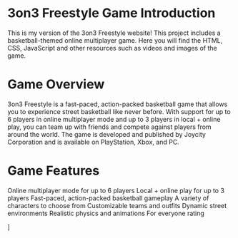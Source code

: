 # 3on3 Freestyle Game Introduction
This is my version of the 3on3 Freestyle website! This project includes a basketball-themed online multiplayer game. Here you will find the HTML, CSS, JavaScript and other resources such as videos and images of the game.

# Game Overview
3on3 Freestyle is a fast-paced, action-packed basketball game that allows you to experience street basketball like never before. With support for up to 6 players in online multiplayer mode and up to 3 players in local + online play, you can team up with friends and compete against players from around the world. The game is developed and published by Joycity Corporation and is available on PlayStation, Xbox, and PC.

# Game Features
Online multiplayer mode for up to 6 players
Local + online play for up to 3 players
Fast-paced, action-packed basketball gameplay
A variety of characters to choose from
Customizable teams and outfits
Dynamic street environments
Realistic physics and animations
For everyone rating

]

